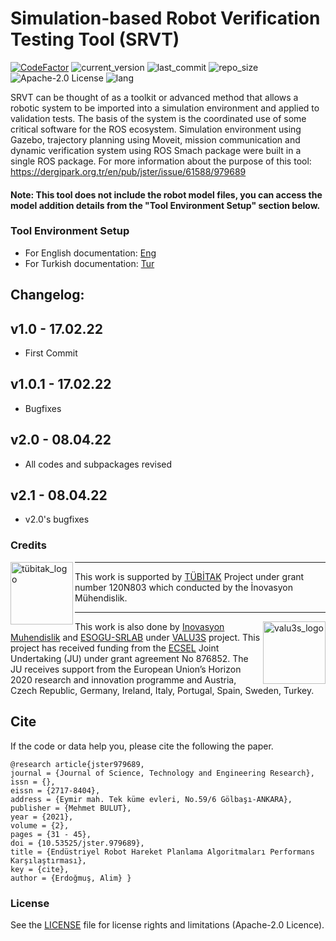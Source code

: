 # Simulation-based Robot Verification Testing Tool (SRVT)
[![CodeFactor](https://www.codefactor.io/repository/github/akerdogmus/srvt-ros/badge/main)](https://www.codefactor.io/repository/github/akerdogmus/srvt-ros/overview/main) ![current_version](https://img.shields.io/github/v/release/inomuh/srvt-ros?color=green) ![last_commit](https://img.shields.io/github/last-commit/inomuh/srvt-ros?color=green) ![repo_size](https://img.shields.io/github/repo-size/inomuh/srvt-ros) ![Apache-2.0 License](https://img.shields.io/github/license/inomuh/srvt-ros?color=blue) ![lang](https://img.shields.io/github/languages/top/inomuh/srvt-ros)

SRVT can be thought of as a toolkit or advanced method that allows a robotic system to be imported into a simulation environment and applied to validation tests. The basis of the system is the coordinated use of some critical software for the ROS ecosystem. Simulation environment using Gazebo, trajectory planning using Moveit, mission communication and dynamic verification system using ROS Smach package were built in a single ROS package. For more information about the purpose of this tool: https://dergipark.org.tr/en/pub/jster/issue/61588/979689

#### Note: This tool does not include the robot model files, you can access the model addition details from the "Tool Environment Setup" section below.

### Tool Environment Setup

- For English documentation: [Eng](https://github.com/inomuh/srvt-ros/blob/main/docs/tutorial_en.md)
- For Turkish documentation: [Tur](https://github.com/inomuh/srvt-ros/blob/main/docs/tutorial_tr.md)

Changelog:
----------
v1.0 - 17.02.22
----------------------
- First Commit

v1.0.1 - 17.02.22
----------------------
- Bugfixes

v2.0 - 08.04.22
----------------------
- All codes and subpackages revised

v2.1 - 08.04.22
---------------------
- v2.0's bugfixes

### Credits

<a href="http://valu3s.eu">
  <img align=left img src="https://upload.wikimedia.org/wikipedia/tr/d/d0/TUBITAK-Logo.jpg" 
       alt="tübitak_logo" height="100" >
</a>

---

This work is supported by [TÜBİTAK](https://www.tubitak.gov.tr/) Project under grant number 120N803 which conducted by the İnovasyon Mühendislik.

---

<a href="http://valu3s.eu">
  <img align=right img src="https://valu3s.eu/wp-content/uploads/2020/04/VALU3S_green_transparent-1024x576.png" 
       alt="valu3s_logo" height="100" >
</a>

  This work is also done by [Inovasyon Muhendislik](https://www.inovasyonmuhendislik.com/) and [ESOGU-SRLAB](https://srlab.ogu.edu.tr/) under [VALU3S](https://valu3s.eu) project. This project has received funding from the [ECSEL](https://www.ecsel.eu) Joint Undertaking (JU) under grant agreement No 876852. The JU receives support from the European Union’s Horizon 2020 research and innovation programme and Austria, Czech Republic, Germany, Ireland, Italy, Portugal, Spain, Sweden, Turkey.

## Cite

If the code or data help you, please cite the following the paper.

 	@research article{jster979689, 
    journal = {Journal of Science, Technology and Engineering Research},
    issn = {}, 
    eissn = {2717-8404},
    address = {Eymir mah. Tek küme evleri, No.59/6 Gölbaşı-ANKARA},
    publisher = {Mehmet BULUT},
    year = {2021},
    volume = {2},
    pages = {31 - 45},
    doi = {10.53525/jster.979689},
    title = {Endüstriyel Robot Hareket Planlama Algoritmaları Performans Karşılaştırması},
    key = {cite},
    author = {Erdoğmuş, Alim} }

### License

See the [LICENSE](LICENSE.md) file for license rights and limitations (Apache-2.0 Licence).
  

